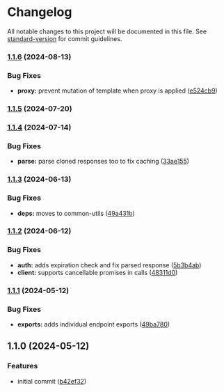 # Changelog

All notable changes to this project will be documented in this file. See [standard-version](https://github.com/conventional-changelog/standard-version) for commit guidelines.

### [1.1.6](https://github.com/dvcol/tvdb-http-client/compare/v1.1.5...v1.1.6) (2024-08-13)


### Bug Fixes

* **proxy:** prevent mutation of template when proxy is applied ([e524cb9](https://github.com/dvcol/tvdb-http-client/commit/e524cb9361f4dd52fc9022f3be2e70effd7afd21))

### [1.1.5](https://github.com/dvcol/tvdb-http-client/compare/v1.1.4...v1.1.5) (2024-07-20)

### [1.1.4](https://github.com/dvcol/tvdb-http-client/compare/v1.1.3...v1.1.4) (2024-07-14)


### Bug Fixes

* **parse:** parse cloned responses too to fix caching ([33ae155](https://github.com/dvcol/tvdb-http-client/commit/33ae15503f731432f5953d7655ebf1817bb10d03))

### [1.1.3](https://github.com/dvcol/tvdb-http-client/compare/v1.1.2...v1.1.3) (2024-06-13)


### Bug Fixes

* **deps:** moves to common-utils ([49a431b](https://github.com/dvcol/tvdb-http-client/commit/49a431bf8a4ca8f028fa3f19f6b9863f4c5ade9d))

### [1.1.2](https://github.com/dvcol/tvdb-http-client/compare/v1.1.1...v1.1.2) (2024-06-12)


### Bug Fixes

* **auth:** adds expiration check and fix parsed response ([5b3b4ab](https://github.com/dvcol/tvdb-http-client/commit/5b3b4ab04aeef48546828423db0d4cc912c10da8))
* **client:** supports cancellable promises in calls ([48311d0](https://github.com/dvcol/tvdb-http-client/commit/48311d0a92c9228e1d7d62307aecfab2f5cddf80))

### [1.1.1](https://github.com/dvcol/tvdb-http-client/compare/v1.1.0...v1.1.1) (2024-05-12)


### Bug Fixes

* **exports:** adds individual endpoint exports ([49ba780](https://github.com/dvcol/tvdb-http-client/commit/49ba7804186488b8fbae4e5eb040afae6f11e740))

## 1.1.0 (2024-05-12)


### Features

* initial commit ([b42ef32](https://github.com/dvcol/tvdb-http-client/commit/b42ef32365da6721206b1bdec3a6bf349c4c8a55))
